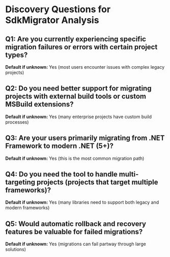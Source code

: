 # Discovery Questions for SdkMigrator Analysis

## Q1: Are you currently experiencing specific migration failures or errors with certain project types?
**Default if unknown:** Yes (most users encounter issues with complex legacy projects)

## Q2: Do you need better support for migrating projects with external build tools or custom MSBuild extensions?
**Default if unknown:** Yes (many enterprise projects have custom build processes)

## Q3: Are your users primarily migrating from .NET Framework to modern .NET (5+)?
**Default if unknown:** Yes (this is the most common migration path)

## Q4: Do you need the tool to handle multi-targeting projects (projects that target multiple frameworks)?
**Default if unknown:** Yes (many libraries need to support both legacy and modern frameworks)

## Q5: Would automatic rollback and recovery features be valuable for failed migrations?
**Default if unknown:** Yes (migrations can fail partway through large solutions)